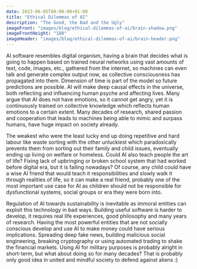 ```yaml
---
date: 2023-06-05T00:00:00+01:00
title: "Ethical Dilemmas of AI"
description: "The Good, the Bad and the Ugly"
imageFront: "images/blog/ethical-dilemmas-of-ai/brain-shadow.png"
imageFrontHeight: "180"
imageHeader: "images/blog/ethical-dilemmas-of-ai/brain-header.png"
---
```


AI software resembles digital organism, having a brain that decides what is going to happen based on trained neural
networks using vast amounts of text, code, images, etc., gathered from the internet, so machines can even talk and generate
complex output now, as collective consciousness has propagated into them. Dimension of time is part of the model so future
predictions are possible. AI will make deep causal effects in the universe, both reflecting and influencing human psyche
and affecting lives. Many argue that AI does not have emotions, so it cannot get angry, yet it is continuously trained on
collective knowledge which reflects human emotions to a certain extent. Many decades of research, shared passion and
cooperation that leads to machines being able to mimic and surpass humans, have huge impact on society already. 

The weakest who were the least lucky end up doing repetitive and hard labour like waste sorting with the other unluckiest
which paradoxically prevents them from sorting out their family and child issues, eventually ending up living on welfare or homeless.
Could AI also teach people the art of life? Fixing lack of upbringing or broken school system that had worked before
digital era, but it is failing nowadays? Of course, any child could have a wise AI friend that would teach
it responsibilities and slowly walk it through realities of life, so it can make a real friend, probably one of the most
important use case for AI as children should not be responsible for dysfunctional systems, social groups or era they 
were born into.

Regulation of AI towards sustainability is inevitable as immoral entities can exploit this technology in bad ways.
Building useful software is harder to develop, it requires real life experiences, good philosophy and many years of research.
Having the most powerful entities that are not socially conscious develop and use AI to make money could have serious
implications. Spreading deep fake news, building malicious social engineering, breaking cryptography or using automated
trading to shake the financial markets. Using AI for military purposes is probably alright in short-term, but what about
doing so for many decades? That is probably only good idea in united and mindful society to defend against aliens :)  